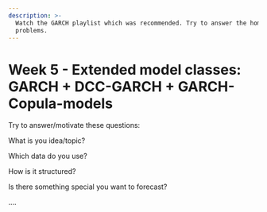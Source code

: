 ```yaml
---
description: >-
  Watch the GARCH playlist which was recommended. Try to answer the homework
  problems.
---
```


# Week 5 - Extended model classes: GARCH + DCC-GARCH + GARCH-Copula-models

Try to answer/motivate these questions:

What is you idea/topic?

Which data do you use?

How is it structured?

Is there something special you want to forecast?

....

